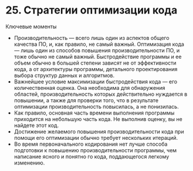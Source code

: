 

# 25. Стратегии оптимизации кода

Ключевые моменты

* Производительность — всего лишь один из аспектов общего качества ПО, и, как правило, не самый важный. Оптимизация
  кода — лишь один из способов повышения производительности ПО, и тоже обычно не самый важный. Быстродействие программы
  и ее объем обычно в большей степени зависят не от эффективности кода, а от архитектуры программы, детального
  проектирования выбора структур данных и алгоритмов.
* Важнейшее условие максимизации быстродействия кода — его количественная оценка. Она необходима для обнаружения
  областей, производительность которых действительно нуждается в повышении, а также для проверки того, что в результате
  оптимизации производительность повысилась, а не понизилась.
* Как правило, основная часть времени выполнения программы приходится на небольшую часть кода. Не выполнив оценку, вы не
  найдете этот код.
* Достижение желаемого повышения производительности кода при помощи его оптимизации обычно требует нескольких итераций.
* Во время первоначального кодирования нет лучше способа подготовки к повышению производительности программы, чем
  написание ясного и понятно го кода, поддающегося легкому изменению.
